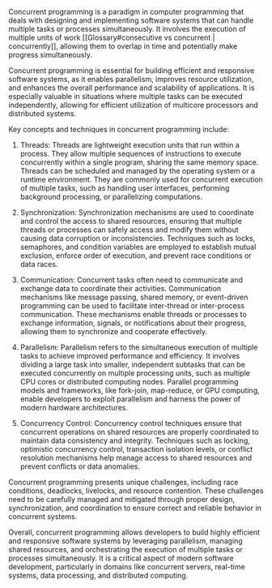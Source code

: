 Concurrent programming is a paradigm in computer programming that deals with designing and implementing software systems that can handle multiple tasks or processes simultaneously. It involves the execution of multiple units of work [[Glossary#consecutive vs concurrent | concurrently]], allowing them to overlap in time and potentially make progress simultaneously.

Concurrent programming is essential for building efficient and responsive software systems, as it enables parallelism, improves resource utilization, and enhances the overall performance and scalability of applications. It is especially valuable in situations where multiple tasks can be executed independently, allowing for efficient utilization of multicore processors and distributed systems.

Key concepts and techniques in concurrent programming include:

1. Threads: Threads are lightweight execution units that run within a process. They allow multiple sequences of instructions to execute concurrently within a single program, sharing the same memory space. Threads can be scheduled and managed by the operating system or a runtime environment. They are commonly used for concurrent execution of multiple tasks, such as handling user interfaces, performing background processing, or parallelizing computations.

2. Synchronization: Synchronization mechanisms are used to coordinate and control the access to shared resources, ensuring that multiple threads or processes can safely access and modify them without causing data corruption or inconsistencies. Techniques such as locks, semaphores, and condition variables are employed to establish mutual exclusion, enforce order of execution, and prevent race conditions or data races.

3. Communication: Concurrent tasks often need to communicate and exchange data to coordinate their activities. Communication mechanisms like message passing, shared memory, or event-driven programming can be used to facilitate inter-thread or inter-process communication. These mechanisms enable threads or processes to exchange information, signals, or notifications about their progress, allowing them to synchronize and cooperate effectively.

4. Parallelism: Parallelism refers to the simultaneous execution of multiple tasks to achieve improved performance and efficiency. It involves dividing a large task into smaller, independent subtasks that can be executed concurrently on multiple processing units, such as multiple CPU cores or distributed computing nodes. Parallel programming models and frameworks, like fork-join, map-reduce, or GPU computing, enable developers to exploit parallelism and harness the power of modern hardware architectures.

5. Concurrency Control: Concurrency control techniques ensure that concurrent operations on shared resources are properly coordinated to maintain data consistency and integrity. Techniques such as locking, optimistic concurrency control, transaction isolation levels, or conflict resolution mechanisms help manage access to shared resources and prevent conflicts or data anomalies.

Concurrent programming presents unique challenges, including race conditions, deadlocks, livelocks, and resource contention. These challenges need to be carefully managed and mitigated through proper design, synchronization, and coordination to ensure correct and reliable behavior in concurrent systems.

Overall, concurrent programming allows developers to build highly efficient and responsive software systems by leveraging parallelism, managing shared resources, and orchestrating the execution of multiple tasks or processes simultaneously. It is a critical aspect of modern software development, particularly in domains like concurrent servers, real-time systems, data processing, and distributed computing.